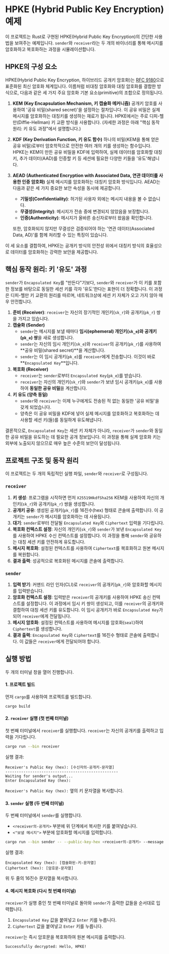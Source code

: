 # HPKE (Hybrid Public Key Encryption) 예제

이 프로젝트는 Rust로 구현된 HPKE(Hybrid Public Key Encryption)의 간단한 사용법을 보여주는 예제입니다. `sender`와 `receiver`라는 두 개의 바이너리를 통해 메시지를 암호화하고 복호화하는 과정을 시뮬레이션합니다.

## HPKE의 구성 요소

HPKE(Hybrid Public Key Encryption, 하이브리드 공개키 암호화)는 [RFC 9180](https://www.rfc-editor.org/rfc/rfc9180.html)으로 표준화된 최신 암호화 체계입니다. 이름처럼 비대칭 암호화와 대칭 암호화를 결합한 방식으로, 다음과 같은 세 가지 주요 암호화 기본 요소(primitive)의 조합으로 정의됩니다.

1.  **KEM (Key Encapsulation Mechanism, 키 캡슐화 메커니즘)**
    공개키 암호를 사용하여 '공유 비밀(shared secret)'을 설정하는 절차입니다. 이 공유 비밀은 실제 메시지를 암호화하는 대칭키를 생성하는 재료가 됩니다. HPKE에서는 주로 디피-헬만(Diffie-Hellman) 키 교환 방식을 사용합니다. (자세한 과정은 아래 "핵심 동작 원리: 키 유도 과정"에서 설명합니다.)

2.  **KDF (Key Derivation Function, 키 유도 함수)**
    하나의 비밀(KEM을 통해 얻은 공유 비밀)로부터 암호학적으로 안전한 여러 개의 키를 생성하는 함수입니다. HPKE는 KEM이 만든 공유 비밀을 KDF에 입력하여, 실제 데이터를 암호화할 대칭키, 추가 데이터(AAD)를 인증할 키 등 세션에 필요한 다양한 키들을 '유도'해냅니다.

3.  **AEAD (Authenticated Encryption with Associated Data, 연관 데이터를 사용한 인증 암호화)**
    실제 메시지를 암호화하는 대칭키 암호화 방식입니다. AEAD는 다음과 같은 세 가지 중요한 보안 속성을 동시에 제공합니다.
    - **기밀성(Confidentiality)**: 허가된 사용자 외에는 메시지 내용을 볼 수 없습니다.
    - **무결성(Integrity)**: 메시지가 전송 중에 변경되지 않았음을 보장합니다.
    - **인증(Authenticity)**: 메시지가 올바른 송신자로부터 왔음을 확인합니다.
    
    또한, 암호화되지 않지만 무결성은 검증되어야 하는 '연관 데이터(Associated Data, AD)'를 함께 처리할 수 있는 특징이 있습니다.

이 세 요소를 결합하여, HPKE는 공개키 방식의 안전성 위에서 대칭키 방식의 효율성으로 데이터를 암호화하는 강력한 보안을 제공합니다.

## 핵심 동작 원리: 키 '유도' 과정

`sender`가 `Encapsulated Key`를 "만든다"기보다, `sender`와 `receiver`가 이 키를 포함한 정보를 바탕으로 동일한 세션 키를 각자 '유도'한다는 표현이 더 정확합니다. 이 과정은 디피-헬만 키 교환의 원리를 따르며, 네트워크상에 세션 키 자체가 오고 가지 않아 매우 안전합니다.

1.  **준비 (Receiver)**: `receiver`는 자신의 장기적인 개인키(`sk_r`)와 공개키(`pk_r`) 쌍을 가지고 있습니다.
2.  **캡슐화 (Sender)**
    - `sender`는 메시지를 보낼 때마다 **임시(ephemeral) 개인키(`sk_e`)와 공개키(`pk_e`) 쌍**을 새로 생성합니다.
    - `sender`는 자신의 임시 개인키(`sk_e`)와 `receiver`의 공개키(`pk_r`)를 사용하여 **공유 비밀(shared secret)**을 계산합니다.
    - `sender`는 이 임시 공개키(`pk_e`)를 `receiver`에게 전송합니다. 이것이 바로 **`Encapsulated Key`**입니다.
3.  **복호화 (Receiver)**
    - `receiver`는 `sender`로부터 `Encapsulated Key`(`pk_e`)를 받습니다.
    - `receiver`는 자신의 개인키(`sk_r`)와 `sender`가 보낸 임시 공개키(`pk_e`)를 사용하여 **동일한 공유 비밀**을 계산합니다.
4.  **키 유도 (양측 동일)**
    - `sender`와 `receiver`는 이제 누구에게도 전송된 적 없는 동일한 '공유 비밀'을 갖게 되었습니다.
    - 양측은 이 공유 비밀을 KDF에 넣어 실제 메시지를 암호화하고 복호화하는 데 사용할 세션 키(들)를 동일하게 유도해냅니다.

결론적으로, `Encapsulated Key`는 세션 키 자체가 아니라, `receiver`가 `sender`와 동일한 공유 비밀을 유도하는 데 필요한 공개 정보입니다. 이 과정을 통해 실제 암호화 키는 외부에 노출되지 않으므로 매우 높은 수준의 보안이 달성됩니다.

## 프로젝트 구조 및 동작 원리

이 프로젝트는 두 개의 독립적인 실행 파일, `sender`와 `receiver`로 구성됩니다.

### `receiver`

1.  **키 생성**: 프로그램을 시작하면 먼저 `X25519HkdfSha256` KEM을 사용하여 자신의 개인키(`sk_r`)와 공개키(`pk_r`) 쌍을 생성합니다.
2.  **공개키 공유**: 생성된 공개키(`pk_r`)를 16진수(hex) 형태로 콘솔에 출력합니다. 이 공개키는 `sender`가 메시지를 암호화하는 데 사용됩니다.
3.  **대기**: `sender`로부터 전달될 `Encapsulated Key`와 `Ciphertext` 입력을 기다립니다.
4.  **복호화 컨텍스트 설정**: 자신의 개인키(`sk_r`)와 `sender`가 보낸 `Encapsulated Key`를 사용하여 HPKE 수신 컨텍스트를 설정합니다. 이 과정을 통해 `sender`와 공유하는 대칭 세션 키를 안전하게 유도합니다.
5.  **메시지 복호화**: 설정된 컨텍스트를 사용하여 `Ciphertext`를 복호화하고 원본 메시지를 복원합니다.
6.  **결과 출력**: 성공적으로 복호화된 메시지를 콘솔에 출력합니다.

### `sender`

1.  **입력 받기**: 커맨드 라인 인자(CLI)로 `receiver`의 공개키(`pk_r`)와 암호화할 메시지를 입력받습니다.
2.  **암호화 컨텍스트 설정**: 입력받은 `receiver`의 공개키를 사용하여 HPKE 송신 컨텍스트를 설정합니다. 이 과정에서 임시 키 쌍이 생성되고, 이를 `receiver`의 공개키와 결합하여 대칭 세션 키를 유도합니다. 이 임시 공개키가 바로 `Encapsulated Key`가 되어 `receiver`에게 전달됩니다.
3.  **메시지 암호화**: 설정된 컨텍스트를 사용하여 메시지를 암호화(`seal`)하여 `Ciphertext`를 생성합니다.
4.  **결과 출력**: `Encapsulated Key`와 `Ciphertext`를 16진수 형태로 콘솔에 출력합니다. 이 값들은 `receiver`에게 전달되어야 합니다.

## 실행 방법

두 개의 터미널 창을 열어 진행합니다.

#### 1. 프로젝트 빌드

먼저 `cargo`를 사용하여 프로젝트를 빌드합니다.

```bash
cargo build
```

#### 2. `receiver` 실행 (첫 번째 터미널)

첫 번째 터미널에서 `receiver`를 실행합니다. `receiver`는 자신의 공개키를 출력하고 입력을 기다립니다.

```bash
cargo run --bin receiver
```

실행 결과:
```
Receiver's Public Key (hex): [수신자의-공개키-문자열]
--------------------------------------------------
Waiting for sender's output...
Enter Encapsulated Key (hex):
```
`Receiver's Public Key (hex):` 옆의 키 문자열을 복사합니다.

#### 3. `sender` 실행 (두 번째 터미널)

두 번째 터미널에서 `sender`를 실행합니다.
- `<receiver의-공개키>` 부분에 위 단계에서 복사한 키를 붙여넣습니다.
- `<"보낼 메시지">` 부분에 암호화할 메시지를 입력합니다.

```bash
cargo run --bin sender -- --public-key-hex <receiver의-공개키> --message "Hello, HPKE!"
```

실행 결과:
```
Encapsulated Key (hex): [캡슐화된-키-문자열]
Ciphertext (hex): [암호문-문자열]
```
위 두 줄의 16진수 문자열을 복사합니다.

#### 4. 메시지 복호화 (다시 첫 번째 터미널)

`receiver`가 실행 중인 첫 번째 터미널로 돌아와 `sender`가 출력한 값들을 순서대로 입력합니다.

1. `Encapsulated Key` 값을 붙여넣고 `Enter` 키를 누릅니다.
2. `Ciphertext` 값을 붙여넣고 `Enter` 키를 누릅니다.

`receiver`는 즉시 암호문을 복호화하여 원본 메시지를 출력합니다.

```
Successfully decrypted: Hello, HPKE! 